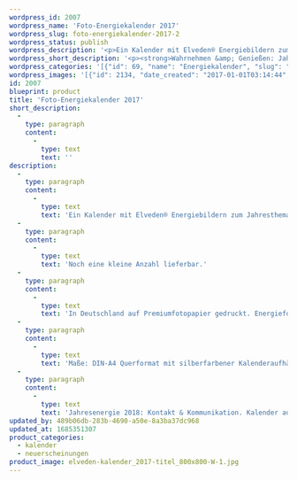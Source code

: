```yaml
---
wordpress_id: 2007
wordpress_name: 'Foto-Energiekalender 2017'
wordpress_slug: foto-energiekalender-2017-2
wordpress_status: publish
wordpress_description: '<p>Ein Kalender mit Elveden® Energiebildern zum Jahresthema 2017 "Wahrnehmen &amp; Genießen".</p><p>Noch eine kleine Anzahl lieferbar.</p><p>In Deutschland auf Premiumfotopapier gedruckt. Energiefotografie &amp; Text: Claudia Lübbert<br />Maße: DIN-A4 Querformat mit silberfarbener Kalenderaufhängung. Texte zu den Monatsthemen ab Januar 2017 auf <a href="http://www.elveden.de/akademie/texte/">www.elveden.de</a></p><p><strong>Jahresenergie 2018: Kontakt &amp; Kommunikation.</strong> <a href="https://my.feenbaum.de/produkt/foto-energiekalender-2018/">Kalender auf Vorbestellung </a>bis Ende September 2017.</p>'
wordpress_short_description: '<p><strong>Wahrnehmen &amp; Genießen: Jahresenergie und Monatsenergiethemen für das Jahr 2017</strong><em>Hinweis: Das Wasserzeichen „Elveden Verlag Energiebild“ wird nicht mit gedruckt</em></p>'
wordpress_categories: '[{"id": 69, "name": "Energiekalender", "slug": "kalender"}, {"id": 66, "name": "Neuerscheinungen", "slug": "neuerscheinungen"}]'
wordpress_images: '[{"id": 2134, "date_created": "2017-01-01T03:14:44", "date_created_gmt": "2017-01-01T01:14:44", "date_modified": "2017-01-01T03:14:44", "date_modified_gmt": "2017-01-01T01:14:44", "src": "https://my.feenbaum.de/wp-content/uploads/2016/10/elveden-kalender_2017-titel_800x800-W-1.jpg", "name": "elveden-kalender_2017-titel_800x800-W", "alt": ""}, {"id": 2116, "date_created": "2017-01-01T02:08:19", "date_created_gmt": "2017-01-01T00:08:19", "date_modified": "2017-01-01T02:08:19", "date_modified_gmt": "2017-01-01T00:08:19", "src": "https://my.feenbaum.de/wp-content/uploads/2016/10/elveden-kalender_2017-jan_800x800-W.jpg", "name": "elveden-kalender_2017-jan_800x800-W", "alt": ""}, {"id": 2115, "date_created": "2017-01-01T02:08:17", "date_created_gmt": "2017-01-01T00:08:17", "date_modified": "2017-01-01T02:08:17", "date_modified_gmt": "2017-01-01T00:08:17", "src": "https://my.feenbaum.de/wp-content/uploads/2016/10/elveden-kalender_2017-feb_800x800-W.jpg", "name": "elveden-kalender_2017-feb_800x800-W", "alt": ""}, {"id": 2120, "date_created": "2017-01-01T02:10:20", "date_created_gmt": "2017-01-01T00:10:20", "date_modified": "2017-01-01T02:10:20", "date_modified_gmt": "2017-01-01T00:10:20", "src": "https://my.feenbaum.de/wp-content/uploads/2016/10/elveden-kalender_2017-maerz_800x800-W.jpg", "name": "elveden-kalender_2017-maerz_800x800-W", "alt": ""}]'
id: 2007
blueprint: product
title: 'Foto-Energiekalender 2017'
short_description:
  -
    type: paragraph
    content:
      -
        type: text
        text: ''
description:
  -
    type: paragraph
    content:
      -
        type: text
        text: 'Ein Kalender mit Elveden® Energiebildern zum Jahresthema 2017 "Wahrnehmen & Genießen".'
  -
    type: paragraph
    content:
      -
        type: text
        text: 'Noch eine kleine Anzahl lieferbar.'
  -
    type: paragraph
    content:
      -
        type: text
        text: 'In Deutschland auf Premiumfotopapier gedruckt. Energiefotografie & Text: Claudia Lübbert'
  -
    type: paragraph
    content:
      -
        type: text
        text: 'Maße: DIN-A4 Querformat mit silberfarbener Kalenderaufhängung. Texte zu den Monatsthemen ab Januar 2017 auf www.elveden.de'
  -
    type: paragraph
    content:
      -
        type: text
        text: 'Jahresenergie 2018: Kontakt & Kommunikation. Kalender auf Vorbestellung bis Ende September 2017.'
updated_by: 489b06db-283b-4690-a50e-8a3ba37dc968
updated_at: 1685351307
product_categories:
  - kalender
  - neuerscheinungen
product_image: elveden-kalender_2017-titel_800x800-W-1.jpg
---
```

